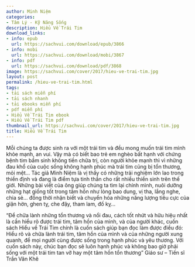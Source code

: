 ```yaml
---
author: Minh Niệm
categories:
- Tâm Lý - Kỹ Năng Sống
description: Hiểu Về Trái Tim
download_links:
- info: epub
  url: https://sachvui.com/download/epub/3866
- info: mobi
  url: https://sachvui.com/download/mobi/3867
- info: pdf
  url: https://sachvui.com/download/pdf/3868
image: https://sachvui.com/cover/2017/hieu-ve-trai-tim.jpg
layout: post
permalink: /hieu-ve-trai-tim.html
tags:
- tải sách miễn phí
- tải sách nhanh
- tải ebooks miễn phí
- pdf miễn phí
- Hiểu Về Trái Tim ebook
- Hiểu Về Trái Tim pdf
thumbnail_url: https://sachvui.com/cover/2017/hieu-ve-trai-tim.jpg
title: Hiểu Về Trái Tim
---
```


 <div class="item-desc text-justify"> <p>Mỗi chúng ta được sinh ra với một trái tim và đều mong muốn trái tim mình khỏe mạnh, an vui. Vậy mà có biết bao trẻ em nghèo bất hạnh với chứng bệnh tim bẩm sinh không tiền chữa trị, còn người khỏe mạnh thì vì những đau khổ của cuộc sống không hạnh phúc mà trái tim cũng bị tổn thương, mỏi mệt... Tác giả Minh Niệm là vị thầy có những trải nghiệm lớn lao trong thiền định và đang là điểm tựa tinh thần cho rất nhiều thiền sinh trên thế giới. Những bài viết của ông giúp chúng ta tìm lại chính mình, nuôi dưỡng những hạt giống tốt trong tâm hồn như lòng bao dung, vị tha, lắng nghe, chia sẻ... đồng thời nhận biết và chuyển hóa những năng lượng tiêu cực của giận hờn, ghen tỵ, che đậy, tham lam, đố kỵ...</p><p>“Để chữa lành những tổn thương và nổi đau, cách tốt nhứt và hữu hiệu nhất là cần hiểu rõ được trái tim, tâm hồn của mình, và của người khác, cuốn sách Hiểu về Trái Tim chính là cuốn sách giúp bạn đọc làm được điều đó: Hiểu rõ và chữa lành trái tim, tâm hồn của mình và của những người xung quanh, để mọi người cùng được sống trong hạnh phúc và yêu thương. Với cuốn sách này, chúc bạn đọc sẽ luôn hạnh phúc và không bao giờ phải sống với một trái tim tan vỡ hay một tâm hồn tổn thương” Giáo sư – Tiến sĩ Trần Văn Khê</p> </div>